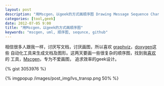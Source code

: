 ```yaml
---
layout: post
description: "用Mscgen，以geek的方式画顺序图 Drawing Message Sequence Chart in geek way"
categories: [tool,geek]
date: 2012-07-05 9:00
title: "用Mscgen，以geek的方式画顺序图"
keywords: "mscgen, uml, 顺序图, sequnce, github"
---
```


相信很多人跟我一样，讨厌写文档，讨厌画图，所以喜欢
[graphviz](http://www.graphviz.org/)，[doxygen](www.doxygen.org/)这些
自动化工具来生成文档及图形。这两天要画一些很复杂的顺序图，找到我[喜欢](https://wiki.archlinux.org/index.php/Lightweight_Applications_%28%E7%AE%80%E4%BD%93%E4%B8%AD%E6%96%87%29)的
工具，[Mscgen](http://www.mcternan.me.uk/mscgen/)，专为不爱画图，
追求效率的geek设计。

{% gist 3053976 %}
<!-- more -->
{% imgpopup /images/post_img/lvs_transp.png 50%  %}
